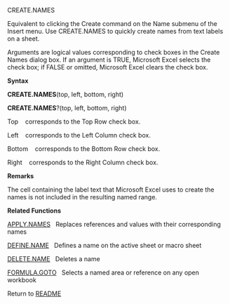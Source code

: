 CREATE.NAMES

Equivalent to clicking the Create command on the Name submenu of the
Insert menu. Use CREATE.NAMES to quickly create names from text labels
on a sheet.

Arguments are logical values corresponding to check boxes in the Create
Names dialog box. If an argument is TRUE, Microsoft Excel selects the
check box; if FALSE or omitted, Microsoft Excel clears the check box.

**Syntax**

**CREATE.NAMES**(top, left, bottom, right)

**CREATE.NAMES**?(top, left, bottom, right)

Top&nbsp;&nbsp;&nbsp;&nbsp;corresponds to the Top Row check box.

Left&nbsp;&nbsp;&nbsp;&nbsp;corresponds to the Left Column check box.

Bottom&nbsp;&nbsp;&nbsp;&nbsp;corresponds to the Bottom Row check box.

Right&nbsp;&nbsp;&nbsp;&nbsp;corresponds to the Right Column check box.

**Remarks**

The cell containing the label text that Microsoft Excel uses to create
the names is not included in the resulting named range.

**Related Functions**

[APPLY.NAMES](APPLY.NAMES.md)&nbsp;&nbsp;&nbsp;Replaces references and values with their
corresponding names

[DEFINE.NAME](DEFINE.NAME.md)&nbsp;&nbsp;&nbsp;Defines a name on the active sheet or macro
sheet

[DELETE.NAME](DELETE.NAME.md)&nbsp;&nbsp;&nbsp;Deletes a name

[FORMULA.GOTO](FORMULA.GOTO.md)&nbsp;&nbsp;&nbsp;Selects a named area or reference on any
open workbook



Return to [README](README.md)

